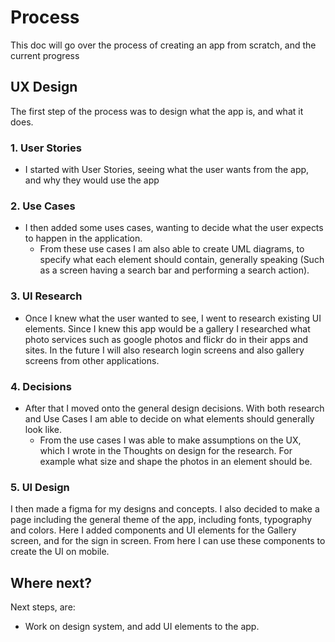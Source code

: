 # Process

This doc will go over the process of creating an app from scratch, and the current progress

## UX Design

The first step of the process was to design what the app is, and what it does.

### 1. User Stories
* I started with User Stories, seeing what the user wants from the app, and why they would use the app

### 2. Use Cases
* I then added some uses cases, wanting to decide what the user expects to happen in the application.
  * From these use cases I am also able to create UML diagrams, to specify what each element should contain, generally speaking (Such as a screen having a search bar and performing a search action).

### 3. UI Research
* Once I knew what the user wanted to see, I went to research existing UI elements. Since I knew this app would be a gallery I researched what photo services such as google photos and flickr do in their apps and sites. In the future I will also research login screens and also gallery screens from other applications.

### 4. Decisions

* After that I moved onto the general design decisions. With both research and Use Cases I am able to decide on what elements should generally look like.
  * From the use cases I was able to make assumptions on the UX, which I wrote in the Thoughts on design for the research. For example what size and shape the photos in an element should be.

### 5. UI Design

I then made a figma for my designs and concepts. I also decided to make a page including the general theme of the app, including fonts, typography and colors. Here I added components and UI elements for the Gallery screen, and for the sign in screen. From here I can use these components to create the UI on mobile.

## Where next?

Next steps, are:
* Work on design system, and add UI elements to the app.

